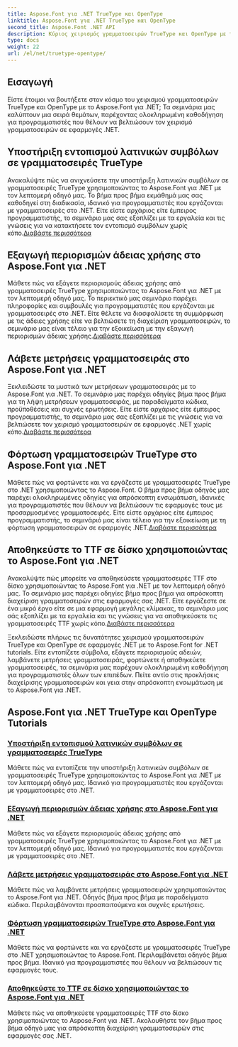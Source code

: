 ```yaml
---
title: Aspose.Font για .NET TrueType και OpenType
linktitle: Aspose.Font για .NET TrueType και OpenType
second_title: Aspose.Font .NET API
description: Κύριος χειρισμός γραμματοσειρών TrueType και OpenType με το Aspose.Font για σεμινάρια .NET. Μάθετε να ανιχνεύετε σύμβολα, να εξάγετε περιορισμούς άδειας χρήσης. φόρτωση και αποθήκευση γραμματοσειρών.
type: docs
weight: 22
url: /el/net/truetype-opentype/
---
```


## Εισαγωγή

Είστε έτοιμοι να βουτήξετε στον κόσμο του χειρισμού γραμματοσειρών TrueType και OpenType με το Aspose.Font για .NET; Τα σεμινάρια μας καλύπτουν μια σειρά θεμάτων, παρέχοντας ολοκληρωμένη καθοδήγηση για προγραμματιστές που θέλουν να βελτιώσουν τον χειρισμό γραμματοσειρών σε εφαρμογές .NET.

## Υποστήριξη εντοπισμού λατινικών συμβόλων σε γραμματοσειρές TrueType

Ανακαλύψτε πώς να ανιχνεύσετε την υποστήριξη λατινικών συμβόλων σε γραμματοσειρές TrueType χρησιμοποιώντας το Aspose.Font για .NET με τον λεπτομερή οδηγό μας. Το βήμα προς βήμα εκμάθημά μας σας καθοδηγεί στη διαδικασία, ιδανικό για προγραμματιστές που εργάζονται με γραμματοσειρές στο .NET. Είτε είστε αρχάριος είτε έμπειρος προγραμματιστής, το σεμινάριο μας σας εξοπλίζει με τα εργαλεία και τις γνώσεις για να κατακτήσετε τον εντοπισμό συμβόλων χωρίς κόπο.[Διαβάστε περισσότερα](./detect-latin-symbols-support-truetype-fonts/)

## Εξαγωγή περιορισμών άδειας χρήσης στο Aspose.Font για .NET

 Μάθετε πώς να εξάγετε περιορισμούς άδειας χρήσης από γραμματοσειρές TrueType χρησιμοποιώντας το Aspose.Font για .NET με τον λεπτομερή οδηγό μας. Το περιεκτικό μας σεμινάριο παρέχει πληροφορίες και συμβουλές για προγραμματιστές που εργάζονται με γραμματοσειρές στο .NET. Είτε θέλετε να διασφαλίσετε τη συμμόρφωση με τις άδειες χρήσης είτε να βελτιώσετε τη διαχείριση γραμματοσειρών, το σεμινάριο μας είναι τέλειο για την εξοικείωση με την εξαγωγή περιορισμών άδειας χρήσης.[Διαβάστε περισσότερα](./extract-license-restrictions/)

## Λάβετε μετρήσεις γραμματοσειράς στο Aspose.Font για .NET

Ξεκλειδώστε τα μυστικά των μετρήσεων γραμματοσειράς με το Aspose.Font για .NET. Το σεμινάριο μας παρέχει οδηγίες βήμα προς βήμα για τη λήψη μετρήσεων γραμματοσειράς, με παραδείγματα κώδικα, προϋποθέσεις και συχνές ερωτήσεις. Είτε είστε αρχάριος είτε έμπειρος προγραμματιστής, το σεμινάριο μας σας εξοπλίζει με τις γνώσεις για να βελτιώσετε τον χειρισμό γραμματοσειρών σε εφαρμογές .NET χωρίς κόπο.[Διαβάστε περισσότερα](./get-font-metrics/)

## Φόρτωση γραμματοσειρών TrueType στο Aspose.Font για .NET

 Μάθετε πώς να φορτώνετε και να εργάζεστε με γραμματοσειρές TrueType στο .NET χρησιμοποιώντας το Aspose.Font. Ο βήμα προς βήμα οδηγός μας παρέχει ολοκληρωμένες οδηγίες για απρόσκοπτη ενσωμάτωση, ιδανικές για προγραμματιστές που θέλουν να βελτιώσουν τις εφαρμογές τους με προσαρμοσμένες γραμματοσειρές. Είτε είστε αρχάριος είτε έμπειρος προγραμματιστής, το σεμινάριό μας είναι τέλειο για την εξοικείωση με τη φόρτωση γραμματοσειρών σε εφαρμογές .NET.[Διαβάστε περισσότερα](./load-truetype-fonts/)

## Αποθηκεύστε το TTF σε δίσκο χρησιμοποιώντας το Aspose.Font για .NET

Ανακαλύψτε πώς μπορείτε να αποθηκεύσετε γραμματοσειρές TTF στο δίσκο χρησιμοποιώντας το Aspose.Font για .NET με τον λεπτομερή οδηγό μας. Το σεμινάριο μας παρέχει οδηγίες βήμα προς βήμα για απρόσκοπτη διαχείριση γραμματοσειρών στις εφαρμογές σας .NET. Είτε εργάζεστε σε ένα μικρό έργο είτε σε μια εφαρμογή μεγάλης κλίμακας, το σεμινάριο μας σάς εξοπλίζει με τα εργαλεία και τις γνώσεις για να αποθηκεύσετε τις γραμματοσειρές TTF χωρίς κόπο.[Διαβάστε περισσότερα](./save-ttf-to-disc/)

Ξεκλειδώστε πλήρως τις δυνατότητες χειρισμού γραμματοσειρών TrueType και OpenType σε εφαρμογές .NET με το Aspose.Font for .NET tutorials. Είτε εντοπίζετε σύμβολα, εξάγετε περιορισμούς αδειών, λαμβάνετε μετρήσεις γραμματοσειράς, φορτώνετε ή αποθηκεύετε γραμματοσειρές, τα σεμινάρια μας παρέχουν ολοκληρωμένη καθοδήγηση για προγραμματιστές όλων των επιπέδων. Πείτε αντίο στις προκλήσεις διαχείρισης γραμματοσειρών και γεια στην απρόσκοπτη ενσωμάτωση με το Aspose.Font για .NET. 
## Aspose.Font για .NET TrueType και OpenType Tutorials
### [Υποστήριξη εντοπισμού λατινικών συμβόλων σε γραμματοσειρές TrueType](./detect-latin-symbols-support-truetype-fonts/)
Μάθετε πώς να εντοπίζετε την υποστήριξη λατινικών συμβόλων σε γραμματοσειρές TrueType χρησιμοποιώντας το Aspose.Font για .NET με τον λεπτομερή οδηγό μας. Ιδανικό για προγραμματιστές που εργάζονται με γραμματοσειρές στο .NET.
### [Εξαγωγή περιορισμών άδειας χρήσης στο Aspose.Font για .NET](./extract-license-restrictions/)
Μάθετε πώς να εξάγετε περιορισμούς άδειας χρήσης από γραμματοσειρές TrueType χρησιμοποιώντας το Aspose.Font για .NET με τον λεπτομερή οδηγό μας. Ιδανικό για προγραμματιστές που εργάζονται με γραμματοσειρές στο .NET.
### [Λάβετε μετρήσεις γραμματοσειράς στο Aspose.Font για .NET](./get-font-metrics/)
Μάθετε πώς να λαμβάνετε μετρήσεις γραμματοσειρών χρησιμοποιώντας το Aspose.Font για .NET. Οδηγός βήμα προς βήμα με παραδείγματα κώδικα. Περιλαμβάνονται προαπαιτούμενα και συχνές ερωτήσεις.
### [Φόρτωση γραμματοσειρών TrueType στο Aspose.Font για .NET](./load-truetype-fonts/)
Μάθετε πώς να φορτώνετε και να εργάζεστε με γραμματοσειρές TrueType στο .NET χρησιμοποιώντας το Aspose.Font. Περιλαμβάνεται οδηγός βήμα προς βήμα. Ιδανικό για προγραμματιστές που θέλουν να βελτιώσουν τις εφαρμογές τους.
### [Αποθηκεύστε το TTF σε δίσκο χρησιμοποιώντας το Aspose.Font για .NET](./save-ttf-to-disc/)
Μάθετε πώς να αποθηκεύετε γραμματοσειρές TTF στο δίσκο χρησιμοποιώντας το Aspose.Font για .NET. Ακολουθήστε τον βήμα προς βήμα οδηγό μας για απρόσκοπτη διαχείριση γραμματοσειρών στις εφαρμογές σας .NET.